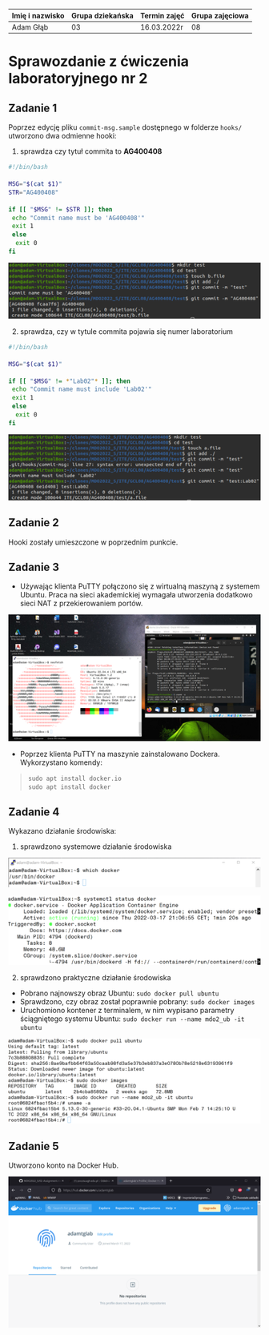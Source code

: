 | Imię i nazwisko | Grupa dziekańska | Termin zajęć | Grupa zajęciowa |
| ----------- | ----------- | ----------- | ----------- |
| Adam Głąb | 03 | 16.03.2022r | 08 |

# Sprawozdanie z ćwiczenia laboratoryjnego nr 2


## Zadanie 1

Poprzez edycję pliku `commit-msg.sample` dostępnego w folderze `hooks/` utworzono dwa odmienne hooki:

1) sprawdza czy tytuł commita to **AG400408**

```bash
#!/bin/bash

MSG="$(cat $1)"
STR="AG400408"

if [[ "$MSG" != $STR ]]; then
 echo "Commit name must be 'AG400408'"
 exit 1
 else
  exit 0
fi 
```
![obraz1](./z1_1.PNG)

2) sprawdza, czy w tytule commita pojawia się numer laboratorium

```bash
#!/bin/bash

MSG="$(cat $1)"

if [[ "$MSG" != *"Lab02"* ]]; then
 echo "Commit name must include 'Lab02'"
 exit 1
 else
  exit 0
fi
```
![obraz2](./z1_2.PNG)

## Zadanie 2

Hooki zostały umieszczone w poprzednim punkcie.

## Zadanie 3

- Używając klienta PuTTY połączono się z wirtualną maszyną z systemem Ubuntu. Praca na sieci akademickiej wymagała utworzenia dodatkowo sieci NAT z przekierowaniem portów.

![obraz4](./z3.PNG)

- Poprzez klienta PuTTY na maszynie zainstalowano Dockera. Wykorzystano komendy:

> `sudo apt install docker.io`
> <br>
> `sudo apt install docker`

## Zadanie 4

Wykazano działanie środowiska:

1) sprawdzono systemowe działanie środowiska

![obraz5](./z4_1.PNG)

![obraz6](./z4_2.PNG)

2) sprawdzono praktyczne działanie środowiska

- Pobrano najnowszy obraz Ubuntu: `sudo docker pull ubuntu`
- Sprawdzono, czy obraz został poprawnie pobrany: `sudo docker images`
- Uruchomiono kontener z terminalem, w nim wypisano parametry ściągniętego systemu Ubuntu: `sudo docker run --name mdo2_ub -it ubuntu`

![obraz7](./z4_3.PNG)

## Zadanie 5

Utworzono konto na Docker Hub.

![obraz8](./z5.PNG)
